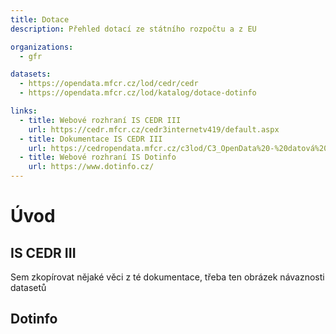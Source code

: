 ```yaml
---
title: Dotace
description: Přehled dotací ze státního rozpočtu a z EU

organizations:
  - gfr

datasets:
  - https://opendata.mfcr.cz/lod/cedr/cedr
  - https://opendata.mfcr.cz/lod/katalog/dotace-dotinfo

links:
  - title: Webové rozhraní IS CEDR III
    url: https://cedr.mfcr.cz/cedr3internetv419/default.aspx
  - title: Dokumentace IS CEDR III
    url: https://cedropendata.mfcr.cz/c3lod/C3_OpenData%20-%20datová%20sada%20IS%20CEDR%20III.pdf
  - title: Webové rozhraní IS Dotinfo
    url: https://www.dotinfo.cz/
---
```


# Úvod

## IS CEDR III

Sem zkopírovat nějaké věci z té dokumentace, třeba ten obrázek návaznosti datasetů

## Dotinfo